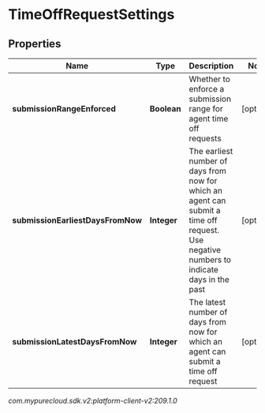 # TimeOffRequestSettings


## Properties

| Name | Type | Description | Notes |
| ------------ | ------------- | ------------- | ------------- |
| **submissionRangeEnforced** | **Boolean** | Whether to enforce a submission range for agent time off requests |  [optional] |
| **submissionEarliestDaysFromNow** | **Integer** | The earliest number of days from now for which an agent can submit a time off request.  Use negative numbers to indicate days in the past |  [optional] |
| **submissionLatestDaysFromNow** | **Integer** | The latest number of days from now for which an agent can submit a time off request |  [optional] |




_com.mypurecloud.sdk.v2:platform-client-v2:209.1.0_
